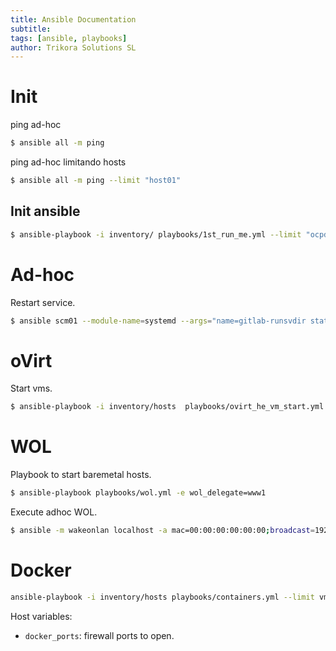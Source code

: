 ```yaml
---
title: Ansible Documentation
subtitle:
tags: [ansible, playbooks]
author: Trikora Solutions SL
---
```


# Init

ping ad-hoc

```bash
$ ansible all -m ping
```

ping ad-hoc limitando hosts

```bash
$ ansible all -m ping --limit "host01"
```

## Init ansible

```bash
$ ansible-playbook -i inventory/ playbooks/1st_run_me.yml --limit "ocpdmaster01,ocpdnode01"
```

# Ad-hoc

Restart service.

```bash
$ ansible scm01 --module-name=systemd --args="name=gitlab-runsvdir state=restarted" -b -K
```

# oVirt

Start vms.

```bash
$ ansible-playbook -i inventory/hosts  playbooks/ovirt_he_vm_start.yml  --extra-vars "vm_tags=production"
```


# WOL

Playbook to start baremetal hosts.

```bash
$ ansible-playbook playbooks/wol.yml -e wol_delegate=www1
```

Execute adhoc WOL.

```bash
$ ansible -m wakeonlan localhost -a mac=00:00:00:00:00:00;broadcast=192.168.199.255
```

# Docker

```bash
ansible-playbook -i inventory/hosts playbooks/containers.yml --limit vmsd09 --ask-become-pass
```

Host variables:
 * `docker_ports`: firewall ports to open.

